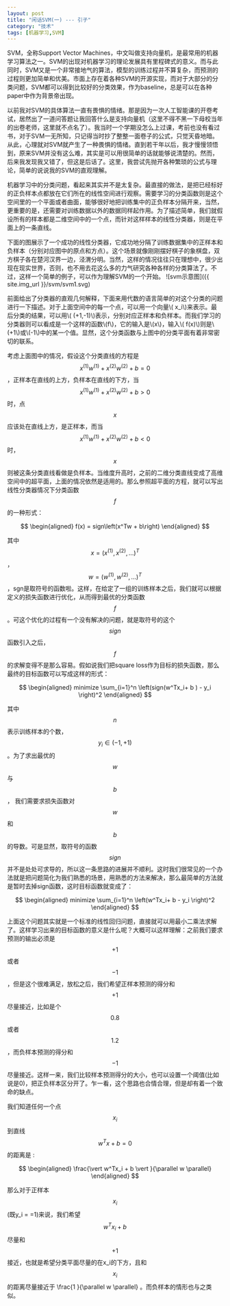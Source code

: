 ```yaml
---
layout: post
title: "闲话SVM(一) --- 引子"
category: "技术"
tags: [机器学习,SVM]
---
```


SVM，全称Support Vector Machines，中文叫做支持向量机，是最常用的机器学习算法之一。SVM的出现对机器学习的理论发展具有里程碑式的意义。而与此同时，SVM又是一个非常接地气的算法，模型的训练过程并不算复杂，而预测的过程则更加简单和优美。市面上存在着各种SVM的开源实现，而对于大部分的分类问题，SVM都可以得到比较好的分类效果，作为baseline，总是可以在各种paper中作为背景帝出现。

以前我对SVM的具体算法一直有畏惧的情绪。那是因为一次人工智能课的开卷考试，居然出了一道问答题让我回答什么是支持向量机（这里不得不黑一下母校当年的出卷老师，这里就不点名了）。我当时一个学期没怎么上过课，考前也没有看过书，对于SVM一无所知，只记得当时抄了整整一面卷子的公式，只觉天昏地暗。从此，心理就对SVM就产生了一种畏惧的情绪。直到若干年以后，我才慢慢领悟到，原来SVM并没有这么难，其实是可以用很简单的话就能够说清楚的。然而，后来我发现我又错了，但这是后话了。这里，我尝试先抛开各种繁琐的公式与理论，简单的说说我的SVM的直观理解。

<!--more-->

机器学习中的分类问题，看起来其实并不是太复杂。最直接的做法，是把已经标好的正负样本点都放在它们所在的线性空间进行观察。需要学习的分类函数则是这个空间里的一个平面或者曲面，能够很好地把训练集中的正负样本分隔开来，当然，更重要的是，还需要对训练数据以外的数据同样起作用。为了描述简单，我们就假设所有的样本都是二维空间中的一个点，而针对这样样本的线性分类器，则是在平面上的一条直线。

下面的图展示了一个成功的线性分类器，它成功地分隔了训练数据集中的正样本和负样本（分别对应图中的原点和方点）。这个场景就像刚刚摆好棋子的象棋盘，双方棋子各在楚河汉界一边，泾渭分明。当然，这样的情况往往只在理想中，很少出现在现实世界，否则，也不用去花这么多的力气研究各种各样的分类算法了。不过，这样一个简单的例子，可以作为理解SVM的一个开始。
![svm示意图]({{ site.img_url }}/svm/svm1.svg)

前面给出了分类器的直观几何解释，下面来用代数的语言简单的对这个分类的问题进行一下描述。对于上面空间中的每一个点，可以用一个向量\\( x_i\\)来表示。最后分类的结果，可以用\\( (+1,-1)\\)表示，分别对应正样本和负样本。而我们学习的分类器则可以看成是一个这样的函数\\(f\\)，它的输入是\\(x\\)，输入\\( f(x)\\)则是\\(+1\\)或\\(-1\\)中的某一个值。显然，这个分类函数与上图中的分类平面有着非常密切的联系。

考虑上面图中的情况，假设这个分类直线的方程是  $$  x^{(1)}w^{(1)} + x^{(2)}w^{(2)} + b = 0 $$，正样本在直线的上方，负样本在直线的下方，当$$x^{(1)}w^{(1)} + x^{(2)}w^{(2)} + b > 0 $$时，点$$x$$应该处在直线上方，是正样本，而当$$x^{(1)}w^{(1)} + x^{(2)}w^{(2)}  + b < 0 $$时，$$x$$则被这条分类直线看做是负样本。当维度升高时，之前的二维分类直线变成了高维空间中的超平面，上面的情况依然是适用的。那么参照超平面的方程，就可以写出线性分类器情况下分类函数$$f$$的一种形式：
	
$$
\begin{aligned}
f(x) = sign\left(x^Tw + b\right)
\end{aligned}
$$

其中$$x = (x^{(1)}, x^{(2)}, \ldots) ^T $$，$$w = (w^{(1)}, w^{(2)}, \ldots) ^T$$ ，sgn是取符号的函数啦。这样，在给定了一组的训练样本之后，我们就可以根据定义的损失函数进行优化，从而得到最优的分类函数$$f$$。可这个优化的过程有一个没有解决的问题，就是取符号的这个$$sign$$函数引入之后，$$f$$的求解变得不是那么容易。假如说我们把square loss作为目标的损失函数，那么最终的目标函数可以写成这样的形式：

$$
\begin{aligned}
minimize \sum_{i=1}^n \left(sign(w^Tx_i+ b ) - y_i \right)^2
\end{aligned}
$$其中 $$n$$ 表示训练样本的个数，$$y_i \in (-1, +1)$$。为了求出最优的$$w$$与$$b$$， 我们需要求损失函数对$$w$$和$$b$$的导数。可是显然，取符号的函数$$sign$$并不是处处可求导的，所以这一条思路的进展并不顺利。这时我们很常见的一个办法就是把问题简化为我们熟悉的场景，用熟悉的方法来解决，那么最简单的方法就是暂时去掉sign函数，这时目标函数就变成了：

$$
\begin{aligned}
minimize \sum_{i=1}^n \left(w^Tx_i+ b  - y_i \right)^2
\end{aligned}
$$

上面这个问题其实就是一个标准的线性回归问题，直接就可以用最小二乘法求解了。这样学习出来的目标函数的意义是什么呢？大概可以这样理解：之前我们要求预测的输出必须是$$+1$$或者$$-1$$，但是这个很难满足，放松之后，我们希望正样本预测的得分和$$+1$$尽量接近，比如是个$$0.8$$或者$$1.2$$，而负样本预测的得分和$$-1$$尽量接近。这样一来，我们比较样本预测得分的大小，也可以设置一个阈值(比如说是0)，把正负样本区分开了。乍一看，这个思路也合情合理，但是却有着一个致命的缺点。

我们知道任何一个点$$x_i$$到直线$$w^Tx + b = 0 $$的距离是 : 
	$$
\begin{aligned}
\frac{\vert  w^Tx_i + b \vert }{\parallel w \parallel} 
\end{aligned}$$

那么对于正样本$$x_i$$(既y_i = =1)来说，我们希望$$w^Tx_i + b$$尽量和$$+1$$接近，也就是希望分类平面尽量的在x_i的下方，且和$$x_i$$的距离尽量接近于 \frac{1 }{\parallel w \parallel} 。而负样本的情形也与之类似。